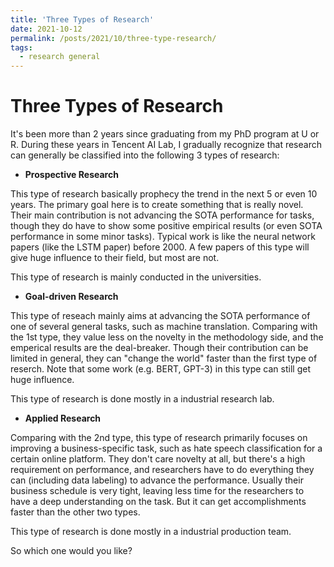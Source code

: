 ```yaml
---
title: 'Three Types of Research'
date: 2021-10-12
permalink: /posts/2021/10/three-type-research/
tags:
  - research general
---
```



Three Types of Research
======

It's been more than 2 years since graduating from my PhD program at U or R.
During these years in Tencent AI Lab, I gradually recognize that research can generally be classified into the following 3 types of research:

- **Prospective Research**

This type of research basically prophecy the trend in the next 5 or even 10 years. The primary goal here is to create something that is really novel. Their main contribution is not advancing the SOTA performance for tasks, though they do have to show some positive empirical results (or even SOTA performance in some minor tasks). Typical work is like the neural network papers (like the LSTM paper) before 2000. A few papers of this type will give huge influence to their field, but most are not.

This type of research is mainly conducted in the universities. 

- **Goal-driven Research**

This type of reseach mainly aims at advancing the SOTA performance of one of several general tasks, such as machine translation. Comparing with the 1st type, they value less on the novelty in the methodology side, and the emperical results are the deal-breaker. 
Though their contribution can be limited in general, they can "change the world" faster than the first type of reserch.
Note that some work (e.g. BERT, GPT-3) in this type can still get huge influence.

This type of research is done mostly in a industrial research lab.

- **Applied Research**

Comparing with the 2nd type, this type of research primarily focuses on improving a business-specific task, such as hate speech classification for a certain online platform. They don't care novelty at all, but there's a high requirement on performance, and researchers have to do everything they can (including data labeling) to advance the performance. Usually their business schedule is very tight, leaving less time for the researchers to have a deep understanding on the task. But it can get accomplishments faster than the other two types.

This type of research is done mostly in a industrial production team.

So which one would you like?
